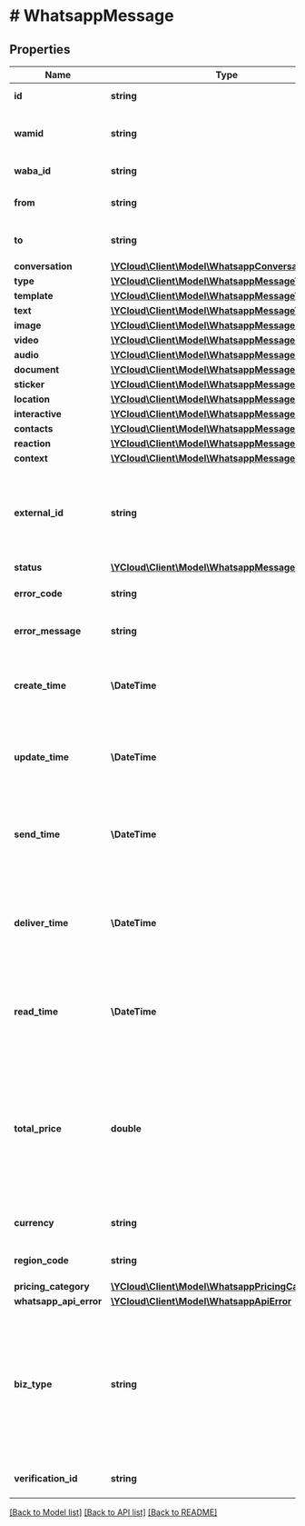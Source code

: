 # # WhatsappMessage

## Properties

Name | Type | Description | Notes
------------ | ------------- | ------------- | -------------
**id** | **string** | Unique ID of the message. |
**wamid** | **string** | The original message ID on WhatsApp&#39;s platform. | [optional]
**waba_id** | **string** | WhatsApp Business Account ID. |
**from** | **string** | The sender&#39;s phone number in [E.164](https://en.wikipedia.org/wiki/E.164) format. |
**to** | **string** | The recipient&#39;s phone number in [E.164](https://en.wikipedia.org/wiki/E.164) format. |
**conversation** | [**\YCloud\Client\Model\WhatsappConversation**](WhatsappConversation.md) |  | [optional]
**type** | [**\YCloud\Client\Model\WhatsappMessageType**](WhatsappMessageType.md) |  | [optional]
**template** | [**\YCloud\Client\Model\WhatsappMessageTemplate**](WhatsappMessageTemplate.md) |  | [optional]
**text** | [**\YCloud\Client\Model\WhatsappMessageText**](WhatsappMessageText.md) |  | [optional]
**image** | [**\YCloud\Client\Model\WhatsappMessageMedia**](WhatsappMessageMedia.md) |  | [optional]
**video** | [**\YCloud\Client\Model\WhatsappMessageMedia**](WhatsappMessageMedia.md) |  | [optional]
**audio** | [**\YCloud\Client\Model\WhatsappMessageMedia**](WhatsappMessageMedia.md) |  | [optional]
**document** | [**\YCloud\Client\Model\WhatsappMessageMedia**](WhatsappMessageMedia.md) |  | [optional]
**sticker** | [**\YCloud\Client\Model\WhatsappMessageMedia**](WhatsappMessageMedia.md) |  | [optional]
**location** | [**\YCloud\Client\Model\WhatsappMessageLocation**](WhatsappMessageLocation.md) |  | [optional]
**interactive** | [**\YCloud\Client\Model\WhatsappMessageInteractive**](WhatsappMessageInteractive.md) |  | [optional]
**contacts** | [**\YCloud\Client\Model\WhatsappMessageContact[]**](WhatsappMessageContact.md) |  | [optional]
**reaction** | [**\YCloud\Client\Model\WhatsappMessageReaction**](WhatsappMessageReaction.md) |  | [optional]
**context** | [**\YCloud\Client\Model\WhatsappMessageContext**](WhatsappMessageContext.md) |  | [optional]
**external_id** | **string** | A unique string to reference the object. This can be an order number or similar, and can be used to reconcile the object with your internal systems. | [optional]
**status** | [**\YCloud\Client\Model\WhatsappMessageStatus**](WhatsappMessageStatus.md) |  | [optional]
**error_code** | **string** | Error code when the message status is &#x60;failed&#x60;. | [optional]
**error_message** | **string** | Error message when the message status is &#x60;failed&#x60;. | [optional]
**create_time** | **\DateTime** | The time at which this message is created, formatted in [RFC 3339](https://datatracker.ietf.org/doc/html/rfc3339). e.g., &#x60;2022-06-01T12:00:00.000Z&#x60;. | [optional]
**update_time** | **\DateTime** | The time at which this message is updated, formatted in [RFC 3339](https://datatracker.ietf.org/doc/html/rfc3339). e.g., &#x60;2022-06-01T12:00:00.000Z&#x60;. | [optional]
**send_time** | **\DateTime** | The time at which this message &#x60;status&#x60; changed to &#x60;sent&#x60;, formatted in [RFC 3339](https://datatracker.ietf.org/doc/html/rfc3339). e.g., &#x60;2022-06-01T12:00:00.000Z&#x60;. | [optional]
**deliver_time** | **\DateTime** | The time at which this message &#x60;status&#x60; changed to &#x60;delivered&#x60;, formatted in [RFC 3339](https://datatracker.ietf.org/doc/html/rfc3339). e.g., &#x60;2022-06-01T12:00:00.000Z&#x60;. | [optional]
**read_time** | **\DateTime** | The time at which this message &#x60;status&#x60; changed to &#x60;read&#x60;, formatted in [RFC 3339](https://datatracker.ietf.org/doc/html/rfc3339). e.g., &#x60;2022-06-01T12:00:00.000Z&#x60;. | [optional]
**total_price** | **double** | Total price of this message. **Note: It&#39;s only an estimated price when the &#x60;status&#x60; is &#x60;accepted&#x60; or &#x60;sent&#x60;. It becomes the final price after the message is delivered, i.e., the &#x60;status&#x60; is &#x60;delivered&#x60; or &#x60;read&#x60;.** | [optional]
**currency** | **string** | Price currency. [ISO 4217 currency code](https://en.wikipedia.org/wiki/ISO_4217). | [optional]
**region_code** | **string** | The [region code](https://en.wikipedia.org/wiki/ISO_3166-1_alpha-2) of the recipient phone number. | [optional]
**pricing_category** | [**\YCloud\Client\Model\WhatsappPricingCategory**](WhatsappPricingCategory.md) |  | [optional]
**whatsapp_api_error** | [**\YCloud\Client\Model\WhatsappApiError**](WhatsappApiError.md) |  | [optional]
**biz_type** | **string** | This can be either empty or one of &#x60;whatsapp&#x60;, or &#x60;verify&#x60;. Defaults to &#x60;whatsapp&#x60;. - &#x60;whatsapp&#x60;: Indicates that the message is sent via the **WhatsApp** product. - &#x60;verify&#x60;: Indicates that the message is sent via the **Verify** product. | [optional]
**verification_id** | **string** | The verification ID. Included only when &#x60;bizType&#x60; is &#x60;verify&#x60;. | [optional]

[[Back to Model list]](../../README.md#models) [[Back to API list]](../../README.md#endpoints) [[Back to README]](../../README.md)
